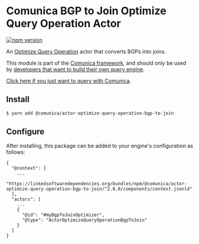 # Comunica BGP to Join Optimize Query Operation Actor

[![npm version](https://badge.fury.io/js/%40comunica%2Factor-optimize-query-operation-bgp-to-join.svg)](https://www.npmjs.com/package/@comunica/actor-optimize-query-operation-bgp-to-join)

An [Optimize Query Operation](https://github.com/comunica/comunica/tree/master/packages/bus-optimize-query-operation) actor
that converts BGPs into joins.

This module is part of the [Comunica framework](https://github.com/comunica/comunica),
and should only be used by [developers that want to build their own query engine](https://comunica.dev/docs/modify/).

[Click here if you just want to query with Comunica](https://comunica.dev/docs/query/).

## Install

```bash
$ yarn add @comunica/actor-optimize-query-operation-bgp-to-join
```

## Configure

After installing, this package can be added to your engine's configuration as follows:
```text
{
  "@context": [
    ...
    "https://linkedsoftwaredependencies.org/bundles/npm/@comunica/actor-optimize-query-operation-bgp-to-join/^2.0.0/components/context.jsonld"  
  ],
  "actors": [
    ...
    {
      "@id": "#myBgpToJoinOptimizer",
      "@type": "ActorOptimizeQueryOperationBgpToJoin"
    }
  ]
}
```
